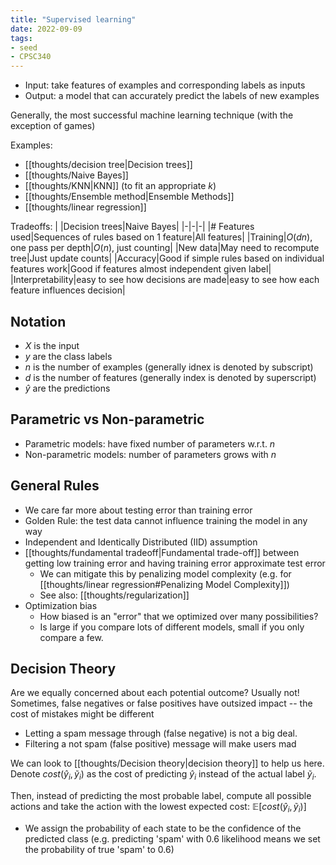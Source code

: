 ```yaml
---
title: "Supervised learning"
date: 2022-09-09
tags:
- seed
- CPSC340
---
```


- Input: take features of examples and corresponding labels as inputs
- Output: a model that can accurately predict the labels of new examples

Generally, the most successful machine learning technique (with the exception of games)

Examples:
- [[thoughts/decision tree|Decision trees]]
- [[thoughts/Naive Bayes]]
- [[thoughts/KNN|KNN]] (to fit an appropriate $k$)
- [[thoughts/Ensemble method|Ensemble Methods]]
- [[thoughts/linear regression]]

Tradeoffs:
| |Decision trees|Naive Bayes|
|-|-|-|
|# Features used|Sequences of rules based on 1 feature|All features|
|Training|$O(dn)$, one pass per depth|$O(n)$, just counting|
|New data|May need to recompute tree|Just update counts|
|Accuracy|Good if simple rules based on individual features work|Good if features almost independent given label|
|Interpretability|easy to see how decisions are made|easy to see how each feature influences decision|

## Notation
- $X$ is the input
- $y$ are the class labels
- $n$ is the number of examples (generally idnex is denoted by subscript)
- $d$ is the number of features (generally index is denoted by superscript)
- $\hat y$ are the predictions

## Parametric vs Non-parametric
- Parametric models: have fixed number of parameters w.r.t. $n$
- Non-parametric models: number of parameters grows with $n$

## General Rules
- We care far more about testing error than training error
- Golden Rule: the test data cannot influence training the model in any way
- Independent and Identically Distributed (IID) assumption
- [[thoughts/fundamental tradeoff|Fundamental trade-off]] between getting low training error and having training error approximate test error
	- We can mitigate this by penalizing model complexity (e.g. for [[thoughts/linear regression#Penalizing Model Complexity]])
	- See also: [[thoughts/regularization]]
- Optimization bias
	- How biased is an "error" that we optimized over many possibilities?
	- Is large if you compare lots of different models, small if you only compare a few.

## Decision Theory
Are we equally concerned about each potential outcome? Usually not! Sometimes, false negatives or false positives have outsized impact -- the cost of mistakes might be different

- Letting a spam message through (false negative) is not a big deal.
- Filtering a not spam (false positive) message will make users mad

We can look to [[thoughts/Decision theory|decision theory]] to help us here. Denote $cost(\hat y_i, \tilde y_i)$ as the cost of predicting $\hat y_i$ instead of the actual label $\tilde y_i$.

Then, instead of predicting the most probable label, compute all possible actions and take the action with the lowest expected cost: $\mathbb E [cost(\hat y_i, \tilde y_i)]$
- We assign the probability of each state to be the confidence of the predicted class (e.g. predicting 'spam' with 0.6 likelihood means we set the probability of true 'spam' to 0.6)

